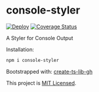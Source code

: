 # console-styler

[![Deploy](https://github.com/sgapps-de/console-styler/workflows/build/badge.svg)](https://github.com/sgapps-de/console-styler/actions)
[![Coverage Status](https://coveralls.io/repos/github/sgapps-de/console-styler/badge.svg?branch=master)](https://coveralls.io/github/sgapps-de/console-styler?branch=master)

A Styler for Console Output

<!-- TODO: add extended examples -->

Installation:

```sh
npm i console-styler
```

<!-- TODO: add usage examples -->

Bootstrapped with: [create-ts-lib-gh](https://github.com/glebbash/create-ts-lib-gh)

This project is [MIT Licensed](LICENSE).
